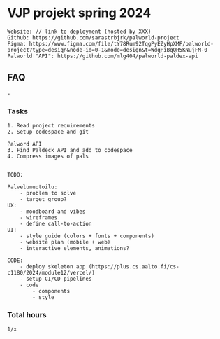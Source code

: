 # VJP projekt spring 2024

    Website: // link to deployment (hosted by XXX)
    Github: https://github.com/sarastrbjrk/palworld-project
    Figma: https://www.figma.com/file/tY78Rum92TqgPyEZyHpXMF/palworld-project?type=design&node-id=0-1&mode=design&t=WdqPiBqQH5KNujFM-0 
    Palworld "API": https://github.com/mlg404/palworld-paldex-api 

## FAQ
    -

### Tasks 

    1. Read project requirements
    2. Setup codespace and git

    Palword API 
    3. Find Paldeck API and add to codespace
    4. Compress images of pals


    TODO: 

    Palvelumuotoilu: 
        - problem to solve
        - target group?
    UX:
        - moodboard and vibes
        - wireframes
        - define call-to-action 
    UI: 
        - style guide (colors + fonts + components)
        - website plan (mobile + web)
        - interactive elements, animations?
        
    CODE: 
        - deploy skeleton app (https://plus.cs.aalto.fi/cs-c1180/2024/module12/vercel/)
        - setup CI/CD pipelines
        - code 
            - components
            - style
### Total hours

    1/x
